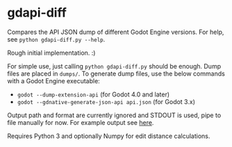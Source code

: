 # gdapi-diff

Compares the API JSON dump of different Godot Engine versions.
For help, see `python gdapi-diff.py --help`.

Rough initial implementation. :)

For simple use, just calling `python gdapi-diff.py` should be enough.
Dump files are placed in `dumps/`.
To generate dump files, use the below commands with a Godot Engine executable:

- `godot --dump-extension-api` (for Godot 4.0 and later)
- `godot --gdnative-generate-json-api api.json` (for Godot 3.x)

Output path and format are currently ignored and STDOUT is used, pipe to file manually for now.
For example output see [here](https://gist.github.com/mhilbrunner/9dee280293b4c8063f5ce97e38173430).

Requires Python 3 and optionally Numpy for edit distance calculations.
